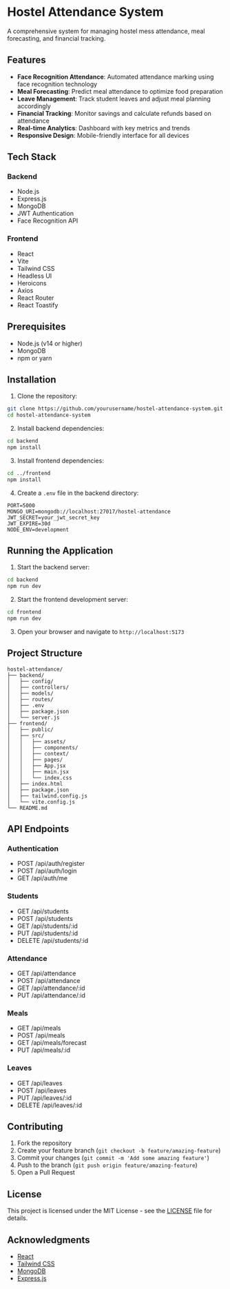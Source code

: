 # Hostel Attendance System

A comprehensive system for managing hostel mess attendance, meal forecasting, and financial tracking.

## Features

- **Face Recognition Attendance**: Automated attendance marking using face recognition technology
- **Meal Forecasting**: Predict meal attendance to optimize food preparation
- **Leave Management**: Track student leaves and adjust meal planning accordingly
- **Financial Tracking**: Monitor savings and calculate refunds based on attendance
- **Real-time Analytics**: Dashboard with key metrics and trends
- **Responsive Design**: Mobile-friendly interface for all devices

## Tech Stack

### Backend
- Node.js
- Express.js
- MongoDB
- JWT Authentication
- Face Recognition API

### Frontend
- React
- Vite
- Tailwind CSS
- Headless UI
- Heroicons
- Axios
- React Router
- React Toastify

## Prerequisites

- Node.js (v14 or higher)
- MongoDB
- npm or yarn

## Installation

1. Clone the repository:
```bash
git clone https://github.com/yourusername/hostel-attendance-system.git
cd hostel-attendance-system
```

2. Install backend dependencies:
```bash
cd backend
npm install
```

3. Install frontend dependencies:
```bash
cd ../frontend
npm install
```

4. Create a `.env` file in the backend directory:
```env
PORT=5000
MONGO_URI=mongodb://localhost:27017/hostel-attendance
JWT_SECRET=your_jwt_secret_key
JWT_EXPIRE=30d
NODE_ENV=development
```

## Running the Application

1. Start the backend server:
```bash
cd backend
npm run dev
```

2. Start the frontend development server:
```bash
cd frontend
npm run dev
```

3. Open your browser and navigate to `http://localhost:5173`

## Project Structure

```
hostel-attendance/
├── backend/
│   ├── config/
│   ├── controllers/
│   ├── models/
│   ├── routes/
│   ├── .env
│   ├── package.json
│   └── server.js
├── frontend/
│   ├── public/
│   ├── src/
│   │   ├── assets/
│   │   ├── components/
│   │   ├── context/
│   │   ├── pages/
│   │   ├── App.jsx
│   │   ├── main.jsx
│   │   └── index.css
│   ├── index.html
│   ├── package.json
│   ├── tailwind.config.js
│   └── vite.config.js
└── README.md
```

## API Endpoints

### Authentication
- POST /api/auth/register
- POST /api/auth/login
- GET /api/auth/me

### Students
- GET /api/students
- POST /api/students
- GET /api/students/:id
- PUT /api/students/:id
- DELETE /api/students/:id

### Attendance
- GET /api/attendance
- POST /api/attendance
- GET /api/attendance/:id
- PUT /api/attendance/:id

### Meals
- GET /api/meals
- POST /api/meals
- GET /api/meals/forecast
- PUT /api/meals/:id

### Leaves
- GET /api/leaves
- POST /api/leaves
- PUT /api/leaves/:id
- DELETE /api/leaves/:id

## Contributing

1. Fork the repository
2. Create your feature branch (`git checkout -b feature/amazing-feature`)
3. Commit your changes (`git commit -m 'Add some amazing feature'`)
4. Push to the branch (`git push origin feature/amazing-feature`)
5. Open a Pull Request

## License

This project is licensed under the MIT License - see the [LICENSE](LICENSE) file for details.

## Acknowledgments

- [React](https://reactjs.org/)
- [Tailwind CSS](https://tailwindcss.com/)
- [MongoDB](https://www.mongodb.com/)
- [Express.js](https://expressjs.com/)

